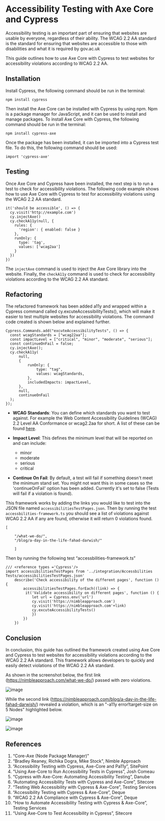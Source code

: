 # Accessibility Testing with Axe Core and Cypress
Accessibility testing is an important part of ensuring that websites are usable by everyone, regardless of their ability. The WCAG 2.2 AA standard is the standard for ensuring that websites are accessible to those with disabilities and what it is required by gov.ac.uk

This guide outlines how to use Axe Core with Cypress to test websites for accessibility violations according to WCAG 2.2 AA. 

## Installation 
Install Cypress, the following command should be run in the terminal: 

``` npm install cypress ``` 

Then install the Axe Core can be installed with Cypress by using npm. Npm is a package manager for JavaScript, and it can be used to install and manage packages. To install Axe Core with Cypress, the following command should be run in the terminal: 

``` npm install cypress-axe ``` 

Once the package has been installed, it can be imported into a Cypress test file. To do this, the following command should be used: 

``` import 'cypress-axe' ``` 

## Testing 
Once Axe Core and Cypress have been installed, the next step is to run a test to check for accessibility violations. The following code example shows how to use Axe Core with Cypress to test for accessibility violations using the WCAG 2.2 AA standard. 

``` 
it('should be accessible', () => {
  cy.visit('http://example.com')
  cy.injectAxe()
  cy.checkA11y(null, {
    rules: {
      'region': { enabled: false }
    },
    runOnly: {
      type: 'tag',
      values: ['wcag2aa']
    }
  })
})
```

The `injectAxe` command is used to inject the Axe Core library into the website. Finally, the `checkA11y` command is used to check for accessibility violations according to the WCAG 2.2 AA standard. 

## Refactoring 
The refactored framework has been added a11y and wrapped within a Cypress command called cy.excuteAccessibilityTests(), which will make it easier to test multiple websites for accessibility violations. The command code created is shown below and explained further.

``` 
Cypress.Commands.add("excuteAccessibilityTests", () => {
  const wcagStandards = ["wcag22aa"];
  const impactLevel = ["critical", "minor", "moderate", "serious"];
  const continueOnFail = false;
  cy.injectAxe();
  cy.checkA11y(
      null,
      {
          runOnly: {
              type: "tag",
              values: wcagStandards,
          },
          includedImpacts: impactLevel,
      },
      null,
      continueOnFail
  );
});
```
* **WCAG Standards**: You can define which standards you want to test against. For example the Web Content Accessibility Guidelines (WCAG) 2.2 Level AA Conformance or wcag2.2aa for short. A list of these can be found [here](https://dequeuniversity.com/wcag/wcag-2-2-list).

* **Impact Level**: This defines the minimum level that will be reported on and can include:
  * minor
  * moderate
  * serious
  * critical
  
* **Continue On Fail**: By default, a test will fail if something doesn't meet the minimum stand set. You might not want this in some cases so the 'continueOnFail' option has been added. Currently it's set to false (Tests will fail if a violation is found).

This framework works by adding the links you would like to test into the JSON file named `accessibilitiesTestPages.json`. Then by running the test `accessbilities-framework.ts` you should see a list of violations against WCAG 2.2 AA if any are found, otherwise it will return 0 violations found.

``` 
[	
	
	"/what-we-do/",
	"/blog/a-day-in-the-life-fahad-darwish/"

	]

```
Then by running the following test “accessbilities-framework.ts”
``` 
/// <reference types ='Cypress'/>
import accessibilitiesTestPages from '../integration/Accessbilities Tests/accessibilitiesTestPages.json'
	describe('Check accessibility of the different pages', function () {
        accessibilitiesTestPages.forEach((link) => {
         it('Validate accessibility on different pages', function () {
            let url = Cypress.env('url')
            cy.visit('https://nimbleapproach.com')
            cy.visit('https://nimbleapproach.com'+link)
            cy.excuteAccessibilityTests()
            })
        })
    })
```

## Conclusion
In conclusion, this guide has outlined the framework created using Axe Core and Cypress to test websites for accessibility violations according to the WCAG 2.2 AA standard. This framework allows developers to quickly and easily detect violations of the WCAG 2.2 AA standard. 

As shown in the screenshot below, the first link (https://nimbleapproach.com/what-we-do/) passed with zero violations.

![image](https://user-images.githubusercontent.com/101198418/213083550-4f78fff5-c75a-4480-a72f-56c8882d2d28.png)

While the second link (https://nimbleapproach.com/blog/a-day-in-the-life-fahad-darwish/) revealed a violation, which is an "-a11y error!target-size on 5 Nodes" highlighted below.

![image](https://user-images.githubusercontent.com/101198418/213083709-8884bc39-f2d9-40dc-ae82-41fd68bf4612.png)

![image](https://user-images.githubusercontent.com/101198418/213082951-1c2ab042-1048-483f-b058-765a2839f44d.png)
 

## References
1. “Core-Axe (Node Package Manager)"
2. “Bradley Reaney, Richika Dogra, Mike Stock", Nimble Approach
3. “Accessibility Testing with Cypress, Axe-Core and Pa11y”, SitePoint
4. “Using Axe-Core to Run Accessibility Tests in Cypress”, Josh Comeau
5. “Cypress with Axe-Core: Automating Accessibility Testing”, Danube
6. “Automating Accessibility Tests with Cypress and Axe-Core”, Sitecore
7. “Testing Web Accessibility with Cypress & Axe-Core”, Testing Services
8. “Accessibility Testing with Cypress & Axe-Core”, Deque
9. “WCAG 2.2 AA Compliance with Cypress & Axe-Core”, Deque
10. “How to Automate Accessibility Testing with Cypress & Axe-Core”, Testing Services
11. “Using Axe-Core to Test Accessibility in Cypress”, Sitecore
